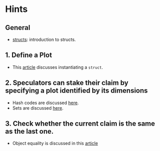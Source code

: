 # Hints

## General

- [structs][structs]: introduction to structs.

## 1. Define a Plot

- This [article][struct-instantiation] discusses instantiating a `struct`.

## 2. Speculators can stake their claim by specifying a plot identified by its dimensions

- Hash codes are discussed [here][get-hash-code].
- Sets are discussed [here][sets].

## 3. Check whether the current claim is the same as the last one.

- Object equality is discussed in this [article][equals]

[structs]: https://docs.microsoft.com/en-us/dotnet/csharp/language-reference/builtin-types/struct
[struct-instantiation]: https://docs.microsoft.com/en-us/dotnet/csharp/language-reference/builtin-types/struct#instantiation-of-a-structure-type
[get-hash-code]: https://docs.microsoft.com/en-us/dotnet/api/system.object.gethashcode?view=netcore-3.1#System_Object_GetHashCode
[sets]: https://docs.microsoft.com/en-us/dotnet/api/system.collections.generic.hashset-1?view=netcore-3.1
[equals]: https://docs.microsoft.com/en-us/dotnet/api/system.object.equals?view=netcore-3.1#System_Object_Equals_System_Object_